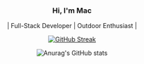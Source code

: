 <div align="center">

### Hi, I'm Mac

| Full-Stack Developer | Outdoor Enthusiast | 

[![GitHub Streak](https://streak-stats.demolab.com?user=Mac-ziis&theme=transparent&hide_border=true&date_format=M%20j%5B%2C%20Y%5D&mode=weekly)](https://git.io/streak-stats)

![Anurag's GitHub stats](https://github-readme-stats.vercel.app/api?username=Mac-ziis&show_icons=true&theme=dark)


</div>
